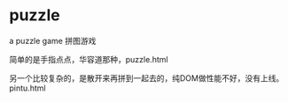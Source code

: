 # puzzle
<p>a puzzle game 拼图游戏</p>
<p>简单的是手指点点，华容道那种，puzzle.html</p>
<p>另一个比较复杂的，是散开来再拼到一起去的，纯DOM做性能不好，没有上线。pintu.html</p>
